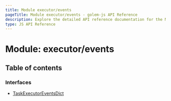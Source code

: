 ```yaml
---
title: Module executor/events
pageTitle: Module executor/events - golem-js API Reference
description: Explore the detailed API reference documentation for the Module executor/events within the golem-js SDK for the Golem Network.
type: JS API Reference
---
```

# Module: executor/events

## Table of contents

### Interfaces

- [TaskExecutorEventsDict](../interfaces/executor_events.TaskExecutorEventsDict)
